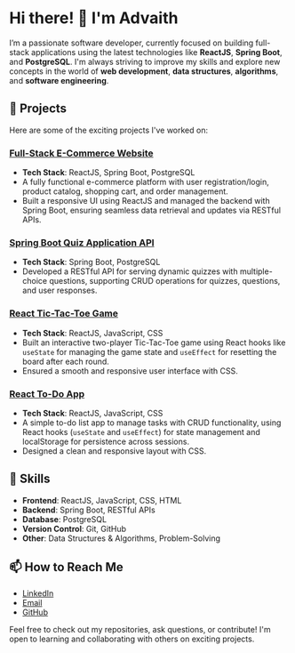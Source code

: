 # Hi there! 👋 I'm Advaith

I’m a passionate software developer, currently focused on building full-stack applications using the latest technologies like **ReactJS**, **Spring Boot**, and **PostgreSQL**. I'm always striving to improve my skills and explore new concepts in the world of **web development**, **data structures**, **algorithms**, and **software engineering**.

## 🚀 Projects

Here are some of the exciting projects I've worked on:

### [Full-Stack E-Commerce Website](https://github.com/advaith-1001/fullstack-ecom-project)
- **Tech Stack**: ReactJS, Spring Boot, PostgreSQL
- A fully functional e-commerce platform with user registration/login, product catalog, shopping cart, and order management. 
- Built a responsive UI using ReactJS and managed the backend with Spring Boot, ensuring seamless data retrieval and updates via RESTful APIs.
  
### [Spring Boot Quiz Application API](https://github.com/advaith-1001/quizapp-spring-boot)
- **Tech Stack**: Spring Boot, PostgreSQL
- Developed a RESTful API for serving dynamic quizzes with multiple-choice questions, supporting CRUD operations for quizzes, questions, and user responses.

### [React Tic-Tac-Toe Game](https://github.com/advaith-1001/reactjs-tic-tac-toe)
- **Tech Stack**: ReactJS, JavaScript, CSS
- Built an interactive two-player Tic-Tac-Toe game using React hooks like `useState` for managing the game state and `useEffect` for resetting the board after each round.
- Ensured a smooth and responsive user interface with CSS.

### [React To-Do App](https://github.com/advaith-1001/Reactjs-To-do-app)
- **Tech Stack**: ReactJS, JavaScript, CSS
- A simple to-do list app to manage tasks with CRUD functionality, using React hooks (`useState` and `useEffect`) for state management and localStorage for persistence across sessions.
- Designed a clean and responsive layout with CSS.

## 🔧 Skills

- **Frontend**: ReactJS, JavaScript, CSS, HTML
- **Backend**: Spring Boot, RESTful APIs
- **Database**: PostgreSQL
- **Version Control**: Git, GitHub
- **Other**: Data Structures & Algorithms, Problem-Solving

## 📫 How to Reach Me

- [LinkedIn](https://www.linkedin.com/in/advaith-vineesan-339608327/) 
- [Email](advaithvineesan28@gmail.com)
- [GitHub](https://github.com/advaith-1001)

Feel free to check out my repositories, ask questions, or contribute! I'm open to learning and collaborating with others on exciting projects.


